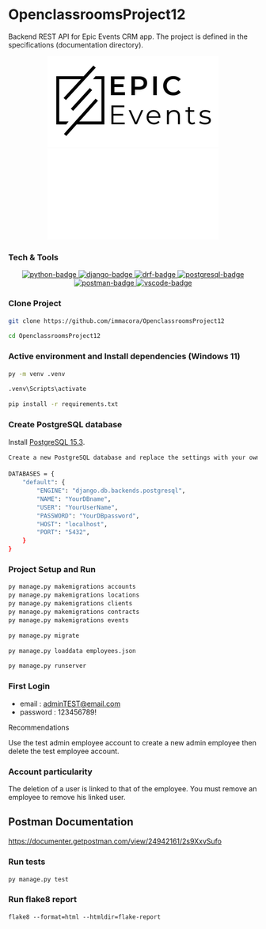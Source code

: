 # OpenclassroomsProject12
Backend REST API for Epic Events CRM app.
The project is defined in the specifications (documentation directory).

<p align="center">
  <img src="img/logo_light.png#gh-light-mode-only" alt="logo-light" />
  <img src="img/logo_dark.png#gh-dark-mode-only" alt="logo-dark" />
</p>

### Tech & Tools
<p align="center">
  <a href="https://www.python.org">
    <img src="https://img.shields.io/badge/Python-3.11.4-blue?style=for-the-badge&logo=python&logoColor=FFD43B" alt="python-badge">
  </a>
  <a href="https://www.djangoproject.com">
    <img src="https://img.shields.io/badge/Django-4.2.4-092E20?style=for-the-badge&logo=django&logoColor=green" alt="django-badge">
  </a>
    <a href="https://www.django-rest-framework.org/">
    <img src="https://img.shields.io/badge/DRF-3.14-ff1709?style=for-the-badge&logo=django&logoColor=white" alt="drf-badge">
  </a>
  </a>
    <a href="https://www.postgresql.org/">
    <img src="https://img.shields.io/badge/PostgreSQL-15.3-316192?style=for-the-badge&logo=postgresql&logoColor=white" alt="postgresql-badge">
  </a>
  <a href="https://documenter.getpostman.com/view/24942161/2s9XxvSufo">
    <img src="https://img.shields.io/badge/Postman-Docs-f06732?style=for-the-badge&logo=postman&logoColor=white" alt="postman-badge">
  </a>
  <a href="https://code.visualstudio.com/">
    <img src="https://img.shields.io/badge/Visual%20Studio%20Code-0078d7.svg?&style=for-the-badge&logo=visual-studio-code&logoColor=white" alt="vscode-badge">
  </a>
</p>

### Clone Project
```sh
git clone https://github.com/immacora/OpenclassroomsProject12
```
```sh
cd OpenclassroomsProject12
```

### Active environment and Install dependencies (Windows 11)
```sh
py -m venv .venv
```
```sh
.venv\Scripts\activate
```
```sh
pip install -r requirements.txt
```

### Create PostgreSQL database
Install [PostgreSQL 15.3](https://www.postgresql.org/download/).

```sh
Create a new PostgreSQL database and replace the settings with your own (settings.py file).

DATABASES = {
    "default": {
        "ENGINE": "django.db.backends.postgresql",
        "NAME": "YourDBname",
        "USER": "YourUserName",
        "PASSWORD": "YourDBpassword",
        "HOST": "localhost",
        "PORT": "5432",
    }
}
```

### Project Setup and Run

```sh
py manage.py makemigrations accounts
py manage.py makemigrations locations
py manage.py makemigrations clients
py manage.py makemigrations contracts
py manage.py makemigrations events
```

```sh
py manage.py migrate
```

```sh
py manage.py loaddata employees.json
```

```sh
py manage.py runserver
```

### First Login
* email : adminTEST@email.com
* password : 123456789!

Recommendations

Use the test admin employee account to create a new admin employee then delete the test employee account.

### Account particularity

The deletion of a user is linked to that of the employee. You must remove an employee to remove his linked user.


## Postman Documentation

https://documenter.getpostman.com/view/24942161/2s9XxvSufo



### Run tests

`py manage.py test`


### Run flake8 report

`flake8 --format=html --htmldir=flake-report`
